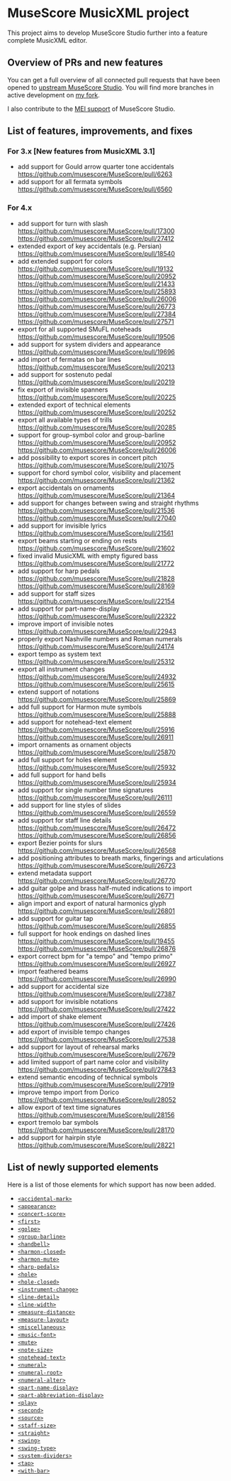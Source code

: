 # MuseScore MusicXML project

This project aims to develop MuseScore Studio further into a feature complete MusicXML editor.

## Overview of PRs and new features

You can get a full overview of all connected pull requests that have been opened to [upstream MuseScore Studio](https://github.com/musescore/MuseScore/pulls?q=is%3Apr+author%3Arettinghaus+MusicXML).
You will find more branches in active development on [my fork](https://github.com/rettinghaus/MuseScore).

I also contribute to the [MEI support](https://github.com/musescore/MuseScore/pulls?q=is%3Apr+author%3Arettinghaus+MEI) of MuseScore Studio.

## List of features, improvements, and fixes

### For 3.x [New features from MusicXML 3.1]

* add support for Gould arrow quarter tone accidentals
<https://github.com/musescore/MuseScore/pull/6263>
* add support for all fermata symbols
<https://github.com/musescore/MuseScore/pull/6560>

### For 4.x

* add support for turn with slash  
<https://github.com/musescore/MuseScore/pull/17300>
<https://github.com/musescore/MuseScore/pull/27412>
* extended export of key accidentals (e.g. Persian)
<https://github.com/musescore/MuseScore/pull/18540>
* add extended support for colors  
<https://github.com/musescore/MuseScore/pull/19132>
<https://github.com/musescore/MuseScore/pull/20952>
<https://github.com/musescore/MuseScore/pull/21433>
<https://github.com/musescore/MuseScore/pull/25893>
<https://github.com/musescore/MuseScore/pull/26006>
<https://github.com/musescore/MuseScore/pull/26773>
<https://github.com/musescore/MuseScore/pull/27384>
<https://github.com/musescore/MuseScore/pull/27571>
* export for all supported SMuFL noteheads
<https://github.com/musescore/MuseScore/pull/19506>
* add support for system dividers and appearance
<https://github.com/musescore/MuseScore/pull/19696>
* add import of fermatas on bar lines
<https://github.com/musescore/MuseScore/pull/20213>
* add support for sostenuto pedal
<https://github.com/musescore/MuseScore/pull/20219>
* fix export of invisible spanners
<https://github.com/musescore/MuseScore/pull/20225>
* extended export of technical elements
<https://github.com/musescore/MuseScore/pull/20252>
* export all available types of trills
<https://github.com/musescore/MuseScore/pull/20285>
* support for group-symbol color and group-barline  
<https://github.com/musescore/MuseScore/pull/20952>
<https://github.com/musescore/MuseScore/pull/26006>
* add possibility to export scores in concert pitch
<https://github.com/musescore/MuseScore/pull/21075>
* support for chord symbol color, visibility and placement
<https://github.com/musescore/MuseScore/pull/21362>
* export accidentals on ornaments
<https://github.com/musescore/MuseScore/pull/21364>
* add support for changes between swing and straight rhythms  
<https://github.com/musescore/MuseScore/pull/21536>
<https://github.com/musescore/MuseScore/pull/27040>
* add support for invisible lyrics
<https://github.com/musescore/MuseScore/pull/21561>
* export beams starting or ending on rests
<https://github.com/musescore/MuseScore/pull/21602>
* fixed invalid MusicXML with empty figured bass
<https://github.com/musescore/MuseScore/pull/21772>
* add support for harp pedals  
<https://github.com/musescore/MuseScore/pull/21828>
<https://github.com/musescore/MuseScore/pull/28169>
* add support for staff sizes
<https://github.com/musescore/MuseScore/pull/22154>
* add support for part-name-display
<https://github.com/musescore/MuseScore/pull/22322>
* improve import of invisible notes
<https://github.com/musescore/MuseScore/pull/22943>
* properly export Nashville numbers and Roman numerals
<https://github.com/musescore/MuseScore/pull/24174>
* export tempo as system text
<https://github.com/musescore/MuseScore/pull/25312>
* export all instrument changes  
<https://github.com/musescore/MuseScore/pull/24932>
<https://github.com/musescore/MuseScore/pull/25615>
* extend support of notations
<https://github.com/musescore/MuseScore/pull/25869>
* add full support for Harmon mute symbols
<https://github.com/musescore/MuseScore/pull/25888>
* add support for notehead-text element  
<https://github.com/musescore/MuseScore/pull/25916>
<https://github.com/musescore/MuseScore/pull/26911>
* import ornaments as ornament objects
<https://github.com/musescore/MuseScore/pull/25870>
* add full support for holes element
<https://github.com/musescore/MuseScore/pull/25932>
* add full support for hand bells
<https://github.com/musescore/MuseScore/pull/25934>
* add support for single number time signatures
<https://github.com/musescore/MuseScore/pull/26111>
* add support for line styles of slides
<https://github.com/musescore/MuseScore/pull/26559>
* add support for staff line details  
<https://github.com/musescore/MuseScore/pull/26472>
<https://github.com/musescore/MuseScore/pull/26856>
* export Bezier points for slurs
<https://github.com/musescore/MuseScore/pull/26568>
* add positioning attributes to breath marks, fingerings and articulations
<https://github.com/musescore/MuseScore/pull/26723>
* extend metadata support
<https://github.com/musescore/MuseScore/pull/26770>
* add guitar golpe and brass half-muted indications to import
<https://github.com/musescore/MuseScore/pull/26771>
* align import and export of natural harmonics glyph
<https://github.com/musescore/MuseScore/pull/26801>
* add support for guitar tap
<https://github.com/musescore/MuseScore/pull/26855>
* full support for hook endings on dashed lines  
<https://github.com/musescore/MuseScore/pull/19455>
<https://github.com/musescore/MuseScore/pull/26876>
* export correct bpm for "a tempo" and "tempo primo"
<https://github.com/musescore/MuseScore/pull/26927>
* import feathered beams
<https://github.com/musescore/MuseScore/pull/26990>
* add support for accidental size
<https://github.com/musescore/MuseScore/pull/27387>
* add support for invisible notations
<https://github.com/musescore/MuseScore/pull/27422>
* add import of shake element
<https://github.com/musescore/MuseScore/pull/27426>
* add export of invisible tempo changes
<https://github.com/musescore/MuseScore/pull/27538>
* add support for layout of rehearsal marks
<https://github.com/musescore/MuseScore/pull/27679>
* add limited support of part name color and visibility
<https://github.com/musescore/MuseScore/pull/27843>
* extend semantic encoding of technical symbols
<https://github.com/musescore/MuseScore/pull/27919>
* improve tempo import from Dorico
<https://github.com/musescore/MuseScore/pull/28052>
* allow export of text time signatures
<https://github.com/musescore/MuseScore/pull/28156>
* export tremolo bar symbols
<https://github.com/musescore/MuseScore/pull/28170>
* add support for hairpin style
<https://github.com/musescore/MuseScore/pull/28221>

## List of newly supported elements

Here is a list of those elements for which support has now been added.

* [`<accidental-mark>`](https://www.w3.org/2021/06/musicxml40/musicxml-reference/elements/accidental-mark/)
* [`<appearance>`](https://www.w3.org/2021/06/musicxml40/musicxml-reference/elements/appearance/)
* [`<concert-score>`](https://www.w3.org/2021/06/musicxml40/musicxml-reference/concert-score/appearance/)
* [`<first>`](https://www.w3.org/2021/06/musicxml40/musicxml-reference/elements/first/)
* [`<golpe>`](https://www.w3.org/2021/06/musicxml40/musicxml-reference/elements/golpe/)
* [`<group-barline>`](https://www.w3.org/2021/06/musicxml40/musicxml-reference/elements/group-barline/)
* [`<handbell>`](https://www.w3.org/2021/06/musicxml40/musicxml-reference/elements/handbell/)
* [`<harmon-closed>`](https://www.w3.org/2021/06/musicxml40/musicxml-reference/elements/harmon-closed/)
* [`<harmon-mute>`](https://www.w3.org/2021/06/musicxml40/musicxml-reference/elements/harmon-mute/)
* [`<harp-pedals>`](https://www.w3.org/2021/06/musicxml40/musicxml-reference/elements/harp-pedals/)
* [`<hole>`](https://www.w3.org/2021/06/musicxml40/musicxml-reference/elements/hole/)
* [`<hole-closed>`](https://www.w3.org/2021/06/musicxml40/musicxml-reference/elements/hole-closed/)
* [`<instrument-change>`](https://www.w3.org/2021/06/musicxml40/musicxml-reference/elements/instrument-change/)
* [`<line-detail>`](https://www.w3.org/2021/06/musicxml40/musicxml-reference/elements/line-detail/)
* [`<line-width>`](https://www.w3.org/2021/06/musicxml40/musicxml-reference/elements/line-width/)
* [`<measure-distance>`](https://www.w3.org/2021/06/musicxml40/musicxml-reference/elements/measure-distance/)
* [`<measure-layout>`](https://www.w3.org/2021/06/musicxml40/musicxml-reference/elements/measure-layout/)
* [`<miscellaneous>`](https://www.w3.org/2021/06/musicxml40/musicxml-reference/elements/miscellaneous/)
* [`<music-font>`](https://www.w3.org/2021/06/musicxml40/musicxml-reference/elements/music-font/)
* [`<mute>`](https://www.w3.org/2021/06/musicxml40/musicxml-reference/elements/mute/)
* [`<note-size>`](https://www.w3.org/2021/06/musicxml40/musicxml-reference/elements/note-size/)
* [`<notehead-text>`](https://www.w3.org/2021/06/musicxml40/musicxml-reference/elements/notehead-text/)
* [`<numeral>`](https://www.w3.org/2021/06/musicxml40/musicxml-reference/elements/numeral/)
* [`<numeral-root>`](https://www.w3.org/2021/06/musicxml40/musicxml-reference/elements/numeral-root/)
* [`<numeral-alter>`](https://www.w3.org/2021/06/musicxml40/musicxml-reference/elements/numeral-alter/)
* [`<part-name-display>`](https://www.w3.org/2021/06/musicxml40/musicxml-reference/elements/part-name-display/)
* [`<part-abbreviation-display>`](https://www.w3.org/2021/06/musicxml40/musicxml-reference/elements/part-abbreviation-display/)
* [`<play>`](https://www.w3.org/2021/06/musicxml40/musicxml-reference/elements/play/)
* [`<second>`](https://www.w3.org/2021/06/musicxml40/musicxml-reference/elements/second/)
* [`<source>`](https://www.w3.org/2021/06/musicxml40/musicxml-reference/elements/source/)
* [`<staff-size>`](https://www.w3.org/2021/06/musicxml40/musicxml-reference/elements/staff-size/)
* [`<straight>`](https://www.w3.org/2021/06/musicxml40/musicxml-reference/elements/straight/)
* [`<swing>`](https://www.w3.org/2021/06/musicxml40/musicxml-reference/elements/swing/)
* [`<swing-type>`](https://www.w3.org/2021/06/musicxml40/musicxml-reference/elements/swing-type/)
* [`<system-dividers>`](https://www.w3.org/2021/06/musicxml40/musicxml-reference/elements/system-dividers/)
* [`<tap>`](https://www.w3.org/2021/06/musicxml40/musicxml-reference/elements/tap/)
* [`<with-bar>`](https://www.w3.org/2021/06/musicxml40/musicxml-reference/elements/with-bar/)
